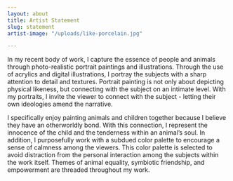 ```yaml
---
layout: about
title: Artist Statement
slug: statement
artist-image: "/uploads/like-porcelain.jpg"

---
```

In my recent body of work, I capture the essence of people and animals through photo-realistic portrait paintings and illustrations. Through the use of acrylics and digital illustrations, I portray the subjects with a sharp attention to detail and textures. Portrait painting is not only about depicting physical likeness, but connecting with the subject on an intimate level. With my portraits, I invite the viewer to connect with the subject - letting their own ideologies amend the narrative.

I specifically enjoy painting animals and children together because I believe they have an otherworldly bond. With this connection, I represent the innocence of the child and the tenderness within an animal’s soul. In addition, I ​purposefully work with a subdued color palette to encourage a sense of calmness among the viewers. This color palette is selected to avoid distraction from the personal interaction among the subjects within the work itself. Themes of animal equality, symbiotic friendship, and empowerment are threaded throughout my work.